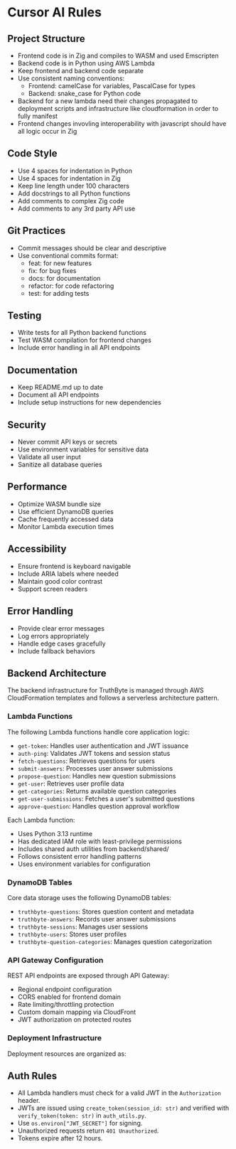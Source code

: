# Cursor AI Rules

## Project Structure
- Frontend code is in Zig and compiles to WASM and used Emscripten
- Backend code is in Python using AWS Lambda
- Keep frontend and backend code separate
- Use consistent naming conventions:
  - Frontend: camelCase for variables, PascalCase for types
  - Backend: snake_case for Python code
- Backend for a new lambda need their changes propagated to deployment scripts and infrastructure like cloudformation in order to fully manifest
- Frontend changes invovling interoperability with javascript should have all logic occur in Zig

## Code Style
- Use 4 spaces for indentation in Python
- Use 4 spaces for indentation in Zig
- Keep line length under 100 characters
- Add docstrings to all Python functions
- Add comments to complex Zig code
- Add comments to any 3rd party API use

## Git Practices
- Commit messages should be clear and descriptive
- Use conventional commits format:
  - feat: for new features
  - fix: for bug fixes
  - docs: for documentation
  - refactor: for code refactoring
  - test: for adding tests

## Testing
- Write tests for all Python backend functions
- Test WASM compilation for frontend changes
- Include error handling in all API endpoints

## Documentation
- Keep README.md up to date
- Document all API endpoints
- Include setup instructions for new dependencies

## Security
- Never commit API keys or secrets
- Use environment variables for sensitive data
- Validate all user input
- Sanitize all database queries

## Performance
- Optimize WASM bundle size
- Use efficient DynamoDB queries
- Cache frequently accessed data
- Monitor Lambda execution times

## Accessibility
- Ensure frontend is keyboard navigable
- Include ARIA labels where needed
- Maintain good color contrast
- Support screen readers

## Error Handling
- Provide clear error messages
- Log errors appropriately
- Handle edge cases gracefully
- Include fallback behaviors 

## Backend Architecture

The backend infrastructure for TruthByte is managed through AWS CloudFormation templates and follows a serverless architecture pattern.

### Lambda Functions

The following Lambda functions handle core application logic:
- `get-token`: Handles user authentication and JWT issuance
- `auth-ping`: Validates JWT tokens and session status
- `fetch-questions`: Retrieves questions for users
- `submit-answers`: Processes user answer submissions
- `propose-question`: Handles new question submissions
- `get-user`: Retrieves user profile data
- `get-categories`: Returns available question categories
- `get-user-submissions`: Fetches a user's submitted questions
- `approve-question`: Handles question approval workflow

Each Lambda function:
- Uses Python 3.13 runtime
- Has dedicated IAM role with least-privilege permissions
- Includes shared auth utilities from backend/shared/
- Follows consistent error handling patterns
- Uses environment variables for configuration

### DynamoDB Tables

Core data storage uses the following DynamoDB tables:
- `truthbyte-questions`: Stores question content and metadata
- `truthbyte-answers`: Records user answer submissions
- `truthbyte-sessions`: Manages user sessions
- `truthbyte-users`: Stores user profiles
- `truthbyte-question-categories`: Manages question categorization

### API Gateway Configuration

REST API endpoints are exposed through API Gateway:
- Regional endpoint configuration
- CORS enabled for frontend domain
- Rate limiting/throttling protection
- Custom domain mapping via CloudFront
- JWT authorization on protected routes

### Deployment Infrastructure

Deployment resources are organized as:

## Auth Rules

- All Lambda handlers must check for a valid JWT in the `Authorization` header.
- JWTs are issued using `create_token(session_id: str)` and verified with `verify_token(token: str)` in `auth_utils.py`.
- Use `os.environ["JWT_SECRET"]` for signing.
- Unauthorized requests return `401 Unauthorized`.
- Tokens expire after 12 hours.
